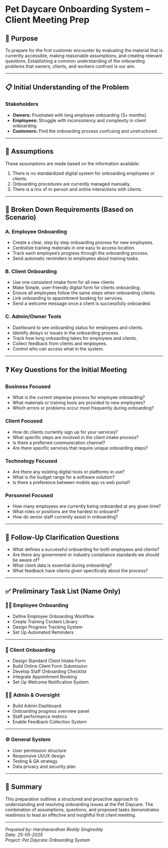 # Pet Daycare Onboarding System – Client Meeting Prep

## 📌 Purpose
To prepare for the first customer encounter by evaluating the material that is currently accessible, making reasonable assumptions, and creating relevant questions. Establishing a common understanding of the onboarding problems that owners, clients, and workers confront is our aim.

---

## 📋 Initial Understanding of the Problem

### Stakeholders
- **Owners:** Frustrated with long employee onboarding (3+ months).
- **Employees:** Struggle with inconsistency and complexity in client onboarding.
- **Customers:** Find the onboarding process confusing and unstructured.

---

## 📂 Assumptions
These assumptions are made based on the information available:
1. There is no standardized digital system for onboarding employees or clients.
2. Onboarding procedures are currently managed manually.
3. There is a mix of in-person and online interactions with clients.

---

## 🧩 Broken Down Requirements (Based on Scenario)

### A. Employee Onboarding
- Create a clear, step by step onboarding process for new employees.
- Centralize training materials in one easy to access location.
- Track each employee’s progress through the onboarding process.
- Send automatic reminders to employees about training tasks.

### B. Client Onboarding
- Use one consistent intake form for all new clients
- Make Simple, user-friendly digital form for clients onboarding.
- Ensure all employees follow the same steps when onboarding clients.
- Link onboarding to appointment booking for services.
- Send a welcome message once a client is successfully onboarded.

### C. Admin/Owner Tools
- Dashboard to see onboarding status for employees and clients.
- Identify delays or issues in the onboarding process.
- Track how long onboarding takes for employees and clients.
- Collect feedback from clients and employees.
- Control who can access what in the system.

---

## ❓ Key Questions for the Initial Meeting

### Business Focused
- What is the current stepwise process for employee onboarding?
- What materials or training tools are provided to new employees?
- Which errors or problems occur most frequently during onboarding?

### Client Focused
- How do clients currently sign up for your services?
- What specific steps are involved in the client intake process?
- Is there a preferred communication channel?
- Are there specific services that require unique onboarding steps?

### Technology Focused
- Are there any existing digital tools or platforms in use?
- What is the budget range for a software solution?
- Is there a preference between mobile app vs web portal?

### Personnel Focused
- How many employees are currently being onboarded at any given time?
- What roles or positions are the hardest to onboard?
- How do senior staff currently assist in onboarding?

---

## 🔄 Follow-Up Clarification Questions

- What defines a successful onboarding for both employees and clients?
- Are there any government or industry compliance standards we should be aware of?
- What client data is essential during onboarding?
- What feedback have clients given specifically about the process?

---

## ✅ Preliminary Task List (Name Only)

### 🧑‍🏫 Employee Onboarding
- Define Employee Onboarding Workflow  
- Create Training Content Library  
- Design Progress Tracking System
- Set Up Automated Reminders  

---

### 🐾 Client Onboarding
- Design Standard Client Intake Form  
- Build Online Client Form Submission  
- Develop Staff Onboarding Checklist
- Integrate Appointment Booking  
- Set Up Welcome Notification System  


### 🧑‍💼 Admin & Oversight
- Build Admin Dashboard  
- Onboarding progress overview panel
- Staff performance metrics
- Enable Feedback Collection System  

---

### ⚙️ General System
- User permission structure
- Responsive UI/UX design
- Testing & QA strategy
- Data privacy and security plan

---

## 🧠 Summary
This preparation outlines a structured and proactive approach to understanding and resolving onboarding issues at the Pet Daycare. The combination of assumptions, questions, and proposed tasks demonstrates readiness to lead an effective and insightful first client meeting.

---

*Prepared by: Harshavardhan Reddy Singireddy*  
*Date: 25-05-2025*  
*Project: Pet Daycare Onboarding System*